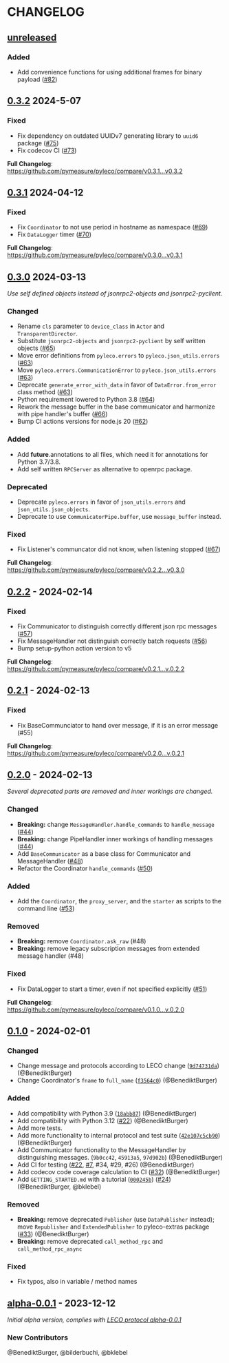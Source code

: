 # CHANGELOG

## [unreleased]

### Added

* Add convenience functions for using additional frames for binary payload ([#82](https://github.com/pymeasure/pyleco/pull/82))


## [0.3.2] 2024-5-07

### Fixed

* Fix dependency on outdated UUIDv7 generating library to `uuid6` package ([#75](https://github.com/pymeasure/pyleco/pull/75))
* Fix codecov CI ([#73](https://github.com/pymeasure/pyleco/pull/73))

**Full Changelog**: https://github.com/pymeasure/pyleco/compare/v0.3.1...v0.3.2


## [0.3.1] 2024-04-12

### Fixed

* Fix `Coordinator` to not use period in hostname as namespace ([#69](https://github.com/pymeasure/pyleco/pull/69))
* Fix `DataLogger` timer ([#70](https://github.com/pymeasure/pyleco/pull/70))

**Full Changelog**: https://github.com/pymeasure/pyleco/compare/v0.3.0...v0.3.1


## [0.3.0] 2024-03-13

_Use self defined objects instead of jsonrpc2-objects and jsonrpc2-pyclient._

### Changed

- Rename `cls` parameter to `device_class` in `Actor` and `TransparentDirector`.
- Substitute `jsonrpc2-objects` and `jsonrpc2-pyclient` by self written objects ([#65](https://github.com/pymeasure/pyleco/pull/65))
- Move error definitions from `pyleco.errors` to `pyleco.json_utils.errors` ([#63](https://github.com/pymeasure/pyleco/pull/63))
- Move `pyleco.errors.CommunicationError` to `pyleco.json_utils.errors` ([#63](https://github.com/pymeasure/pyleco/pull/63))
- Deprecate `generate_error_with_data` in favor of `DataError.from_error` class method ([#63](https://github.com/pymeasure/pyleco/pull/63))
- Python requirement lowered to Python 3.8 ([#64](https://github.com/pymeasure/pyleco/pull/64))
- Rework the message buffer in the base communicator and harmonize with pipe handler's buffer ([#66](https://github.com/pymeasure/pyleco/pull/66))
- Bump CI actions versions for node.js 20 ([#62](https://github.com/pymeasure/pyleco/pull/62))

### Added

- Add __future__.annotations to all files, which need it for annotations for Python 3.7/3.8.
- Add self written `RPCServer` as alternative to openrpc package.

### Deprecated

- Deprecate `pyleco.errors` in favor of `json_utils.errors` and `json_utils.json_objects`.
- Deprecate to use `CommunicatorPipe.buffer`, use `message_buffer` instead.

### Fixed

- Fix Listener's communcator did not know, when listening stopped ([#67](https://github.com/pymeasure/pyleco/pull/67))

**Full Changelog**: https://github.com/pymeasure/pyleco/compare/v0.2.2...v0.3.0


## [0.2.2] - 2024-02-14

### Fixed

- Fix Communicator to distinguish correctly different json rpc messages ([#57](https://github.com/pymeasure/pyleco/issues/57))
- Fix MessageHandler not distinguish correctly batch requests ([#56](https://github.com/pymeasure/pyleco/issues/56))
- Bump setup-python action version to v5

**Full Changelog**: https://github.com/pymeasure/pyleco/compare/v0.2.1...v.0.2.2


## [0.2.1] - 2024-02-13

### Fixed

- Fix BaseCommunciator to hand over message, if it is an error message (#55)

**Full Changelog**: https://github.com/pymeasure/pyleco/compare/v0.2.0...v.0.2.1


## [0.2.0] - 2024-02-13

_Several deprecated parts are removed and inner workings are changed._

### Changed

- **Breaking:** change `MessageHandler.handle_commands` to `handle_message` ([#44](https://github.com/pymeasure/pyleco/pull/44))
- **Breaking:** change PipeHandler inner workings of handling messages ([#44](https://github.com/pymeasure/pyleco/pull/44))
- Add `BaseCommunicator` as a base class for Communicator and MessageHandler ([#48](https://github.com/pymeasure/pyleco/pull/48))
- Refactor the Coordinator `handle_commands` ([#50](https://github.com/pymeasure/pyleco/pull/50))

### Added

- Add the `Coordinator`, the `proxy_server`, and the `starter` as scripts to the command line ([#53](https://github.com/pymeasure/pyleco/pull/53))

### Removed

- **Breaking:** remove `Coordinator.ask_raw` (#48)
- **Breaking:** remove legacy subscription messages from extended message handler (#48)

### Fixed

- Fix DataLogger to start a timer, even if not specified explicitly ([#51](https://github.com/pymeasure/pyleco/pull/51))

**Full Changelog**: https://github.com/pymeasure/pyleco/compare/v0.1.0...v.0.2.0


## [0.1.0] - 2024-02-01

### Changed

- Change message and protocols according to LECO change ([`9d74731da`](https://github.com/pymeasure/pyleco/commit/9d74731da06d147b1773f1f411bd943a36b4a83d)) (@BenediktBurger)
- Change Coordinator's `fname` to `full_name` ([`f3564c0`](https://github.com/pymeasure/pyleco/commit/f3564c08f04ed63bbab5b1100560e7b50239d83c)) (@BenediktBurger)

### Added

- Add compatibility with Python 3.9 ([`18abb87`](https://github.com/pymeasure/pyleco/commit/18abb87fea259f9e87411d88cca92a886bbd62b4)) (@BenediktBurger)
- Add compatibility with Python 3.12 ([#22](https://github.com/pymeasure/pyleco/pull/22)) (@BenediktBurger)
- Add more tests.
- Add more functionality to internal protocol and test suite ([`42e107c5cb90`](https://github.com/pymeasure/pyleco/commit/42e107c5cb90704dbb99ef1c5a50be739f3acf85)) (@BenediktBurger)
- Add Communicator functionality to the MessageHandler by distinguishing messages. (`9b0cc42`, `45913a5`, `97d902b`) (@BenediktBurger)
- Add CI for testing ([#22](https://github.com/pymeasure/pyleco/pull/22), [#7](https://github.com/pymeasure/pyleco/pull/7), #34, #29, #26) (@BenediktBurger)
- Add codecov code coverage calculation to CI ([#32](https://github.com/pymeasure/pyleco/pull/32)) (@BenediktBurger)
- Add `GETTING_STARTED.md` with a tutorial ([`000245b`](https://github.com/pymeasure/pyleco/commit/000245b7d693336a36b3f8bb5b0d0fe13a1bd6a7)) ([#24](https://github.com/pymeasure/pyleco/pull/24)) (@BenediktBurger, @bklebel)

### Removed

- **Breaking:** remove deprecated `Publisher` (use `DataPublisher` instead); move `Republisher` and `ExtendedPublisher` to pyleco-extras package ([#33](https://github.com/pymeasure/pyleco/pull/33)) (@BenediktBurger)
- **Breaking:** remove deprecated `call_method_rpc` and `call_method_rpc_async`

### Fixed

- Fix typos, also in variable / method names


## [alpha-0.0.1] - 2023-12-12

_Initial alpha version, complies with [LECO protocol alpha-0.0.1](https://github.com/pymeasure/leco-protocol/releases/tag/alpha-0.0.1)_

### New Contributors

@BenediktBurger, @bilderbuchi, @bklebel


[unreleased]: https://github.com/pymeasure/pyleco/compare/v0.3.2...HEAD
[0.3.2]: https://github.com/pymeasure/pyleco/releases/tag/v0.3.2
[0.3.1]: https://github.com/pymeasure/pyleco/releases/tag/v0.3.1
[0.3.0]: https://github.com/pymeasure/pyleco/releases/tag/v0.3.0
[0.2.2]: https://github.com/pymeasure/pyleco/releases/tag/v0.2.2
[0.2.1]: https://github.com/pymeasure/pyleco/releases/tag/v0.2.1
[0.2.0]: https://github.com/pymeasure/pyleco/releases/tag/v0.2.0
[0.1.0]: https://github.com/pymeasure/pyleco/releases/tag/v0.1.0
[alpha-0.0.1]: https://github.com/pymeasure/pyleco/releases/tag/alpha-0.0.1
